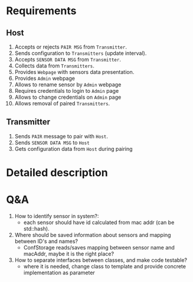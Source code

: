 # Requirements

## Host
1. Accepts or rejects `PAIR MSG` from `Transmitter`.
2. Sends configuration to `Transmitters` (update interval).
3. Accepts `SENSOR DATA MSG` from `Transmitter`.
4. Collects data from `Transmitters`.
5. Provides `Webpage` with sensors data presentation.
6. Provides `Admin` webpage
7. Allows to rename sensor by `Admin` webpage
8. Requires credentials to login to `Admin` page
9. Allows to change credentials on `Admin` page
10. Allows removal of paired `Transmitters`.

## Transmitter
1. Sends `PAIR` message to pair with `Host`.
2. Sends `SENSOR DATA MSG` to `Host`
3. Gets configuration data from `Host` during pairing

# Detailed description

# Q&A
1. How to identify sensor in system?:
    - each sensor should have id calculated from mac addr (can be std::hash).
2. Where should be saved information about sensors and mapping between ID's and names?
    - ConfStorage reads/saves mapping between sensor name and macAddr, maybe it is the right place?
3. How to separate interfaces between classes, and make code testable?
    - where it is needed, change class to template and provide concrete implementation as parameter
